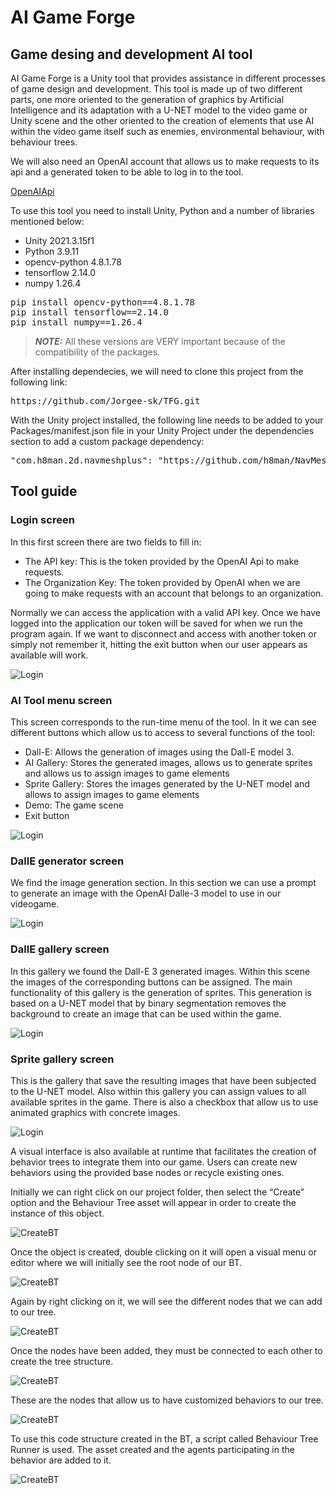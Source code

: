 # AI Game Forge

## Game desing and development AI tool

<p>
AI Game Forge is a Unity tool that provides assistance in different processes of game design and development.
This tool is made up of two different parts, one more oriented to the generation of graphics by Artificial 
Intelligence and its adaptation with a U-NET model to the video game or Unity scene and the other oriented 
to the creation of elements that use AI within the video game itself such as enemies, environmental behaviour, with behaviour trees.	
</p>

<p>
We will also need an OpenAI account that allows us to make requests to its api and a generated token to be able to log in to the tool.
</p>

[OpenAIApi](https://platform.openai.com/)

<p>
To use this tool you need to install Unity, Python and a number of libraries mentioned below:
</p>

<ul>
<li>Unity 2021.3.15f1</li>
<li>Python  3.9.11</li>
<li>opencv-python  4.8.1.78</li>
<li>tensorflow  2.14.0</li>
<li>numpy  1.26.4</li>
</ul>

<pre>
pip install opencv-python==4.8.1.78
pip install tensorflow==2.14.0
pip install numpy==1.26.4
</pre>

> **_NOTE:_** All these versions are VERY important because of the compatibility of the packages.

<p>
After installing dependecies, we will need to clone this project from the following link:
</p>

<pre>
https://github.com/Jorgee-sk/TFG.git
</pre>

<p>
With the Unity project installed, the following line needs to be added to your Packages/manifest.json file in your Unity Project under the dependencies section to add a custom package 
dependency:
</p>

<pre>
"com.h8man.2d.navmeshplus": "https://github.com/h8man/NavMeshPlus.git#master"
</pre>

## Tool guide

### Login screen

<p>
In this first screen there are two fields to fill in:
<ul>
<li>The API key: This is the token provided by the OpenAI Api to make requests.</li>
<li>The Organization Key: The token provided by OpenAI when we are going to make requests with an account that belongs to an organization.</li>
</ul>
Normally we can access the application with a valid API key. 
Once we have logged into the application our token will be saved for when we run the program again. If we want to disconnect and access with another token or simply not remember it, hitting the exit button when our user appears as available will work.
</p>

![Login](Resources/PantallaLogin.JPG)

### AI Tool menu screen

<p>
This screen corresponds to the run-time menu of the tool. In it we can see different buttons which allow us to access to several functions of the tool:

<ul>
<li>Dall-E: Allows the generation of images using the Dall-E model 3.</li>
<li>AI Gallery: Stores the generated images, allows us to generate sprites and allows us to assign images to game elements</li>
<li>Sprite Gallery: Stores the images generated by the U-NET model and allows to assign images to game elements</li>
<li>Demo: The game scene</li>
<li>Exit button</li>
</ul>
</p>

![Login](Resources/MenuTool.JPG)

### DallE generator screen

<p>
We find the image generation section. In this section we can use a prompt to generate an image with the OpenAI Dalle-3 model to use in our videogame.
</p>

![Login](Resources/GenerateDallEImage.JPG)

### DallE gallery screen

<p>
In this gallery we found the Dall-E 3 generated images. Within this scene the images of the corresponding buttons can be assigned. The main functionality of this gallery is the generation of sprites. This generation is based on a U-NET model that by binary segmentation removes the background to create an image that can be used within the game.
</p>

![Login](Resources/GalleryImagesGenerated.JPG)

### Sprite gallery screen

<p>
This is the gallery that save the resulting images that have been subjected to the U-NET model. Also within this gallery you can assign values to all available sprites in the game. There is also a checkbox that allow us to use animated graphics with concrete images.
</p>

![Login](Resources/PNGGallery.JPG)

<p>
A visual interface is also available at runtime that facilitates the creation of behavior trees to integrate them into our game. Users can create new behaviors using the provided base nodes or recycle existing ones.
</p>

<p>
Initially we can right click on our project folder, then select the “Create” option and the Behaviour Tree asset will appear in order to create the instance of this object.
</p>

![CreateBT](Resources/HowToCreate.JPG)

<p>
Once the object is created, double clicking on it will open a visual menu or editor where we will initially see the root node of our BT.
</p>

![CreateBT](Resources/WhenOpenAsset.JPG)

<p>
Again by right clicking on it, we will see the different nodes that we can add to our tree.
</p>

![CreateBT](Resources/RightClick.JPG)

<p>
Once the nodes have been added, they must be connected to each other to create the tree structure.
</p>

![CreateBT](Resources/ConnectNodes.JPG)

<p>
These are the nodes that allow us to have customized behaviors to our tree.
</p>

![CreateBT](Resources/DefaultedBehaviour.JPG)

<p>
To use this code structure created in the BT, a script called Behaviour Tree Runner is used. The asset created and the agents participating in the behavior are added to it.
</p>

![CreateBT](Resources/HowToUseOnGO.JPG)

